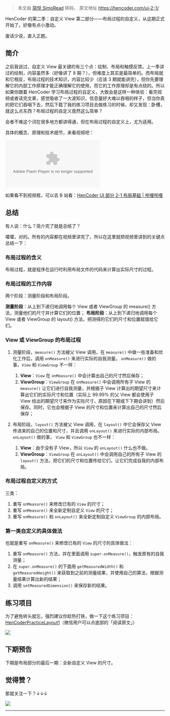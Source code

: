 > 本文由 [简悦 SimpRead](http://ksria.com/simpread/) 转码， 原文地址 https://hencoder.com/ui-2-1/

HenCoder 的第二季：自定义 View 第二部分——布局过程的自定义，从这期正式开始了。好像有点小激动。

废话少说，直入正题。

## 简介

之前我说过，自定义 View 最关键的有三个点：绘制、布局和触摸反馈。上一季讲过的绘制，内容虽然多（好像讲了 8 期？），但难度上其实是最简单的。而布局就和它相反，布局过程的技术知识，内容比较少（应该 3 期就能讲完），但你先要理解它的内部工作原理才能正确理解它的使用，而它的工作原理却是有点绕的。所以如果你跟着 HenCoder 学习布局过程的自定义，大致会是这样一种体验：看完视频或者读完文章，感觉吸收了一大波知识，信息量好大难以吞咽的样子，但当你真的把它们吞咽下去，然后下载了我的练习项目去做练习的时候，却又发现：卧槽，就这么点东西？布局过程的自定义竟然这么简单？

会者不难这个词在很多地方都讲得通，但在布局过程的自定义上，尤为适用。

具体的概念、原理和技术细节，来看视频吧：

<embed quality="high" allowfullscreen="true" type="application/x-shockwave-flash" src="//static.hdslb.com/miniloader.swf" flashvars="aid=16064661&amp;page=1" pluginspage="//www.adobe.com/shockwave/download/download.cgi?P1_Prod_Version=ShockwaveFlash" id="fitvid781560">

如果看不到视频框，可以去 B 站看：[HenCoder UI 部分 2-1 布局基础 | 哔哩哔哩](https://www.bilibili.com/video/av16064661/)

## 总结

有人说：什么？简介完了就是总结了？

嚯嚯，对的。所有的内容都在视频里讲完了，所以在这里就把视频里讲到的关键点总结一下：

### 布局过程的含义

布局过程，就是程序在运行时利用布局文件的代码来计算出实际尺寸的过程。

### 布局过程的工作内容

两个阶段：测量阶段和布局阶段。

**测量阶段**：从上到下递归地调用每个 View 或者 ViewGroup 的 measure() 方法，测量他们的尺寸并计算它们的位置； **布局阶段**：从上到下递归地调用每个 View 或者 ViewGroup 的 layout() 方法，把测得的它们的尺寸和位置赋值给它们。

### View 或 ViewGroup 的布局过程

1.  测量阶段，`measure()` 方法被父 View 调用，在 `measure()` 中做一些准备和优化工作后，调用 `onMeasure()` 来进行实际的自我测量。 `onMeasure()` 做的事，`View` 和 `ViewGroup` 不一样：

    1.  **View**：`View` 在 `onMeasure()` 中会计算出自己的尺寸然后保存；
    2.  **ViewGroup**：`ViewGroup` 在 `onMeasure()` 中会调用所有子 View 的 `measure()` 让它们进行自我测量，并根据子 View 计算出的期望尺寸来计算出它们的实际尺寸和位置（实际上 99.99% 的父 View 都会使用子 View 给出的期望尺寸来作为实际尺寸，原因在下期或下下期会讲到）然后保存。同时，它也会根据子 View 的尺寸和位置来计算出自己的尺寸然后保存；
2.  布局阶段，`layout()` 方法被父 View 调用，在 `layout()` 中它会保存父 View 传进来的自己的位置和尺寸，并且调用 `onLayout()` 来进行实际的内部布局。`onLayout()` 做的事， `View` 和 `ViewGroup` 也不一样：

    1.  **View**：由于没有子 View，所以 `View` 的 `onLayout()` 什么也不做。
    2.  **ViewGroup**：`ViewGroup` 在 `onLayout()` 中会调用自己的所有子 View 的 `layout()` 方法，把它们的尺寸和位置传给它们，让它们完成自我的内部布局。

### 布局过程自定义的方式

三类：

1.  重写 `onMeasure()` 来修改已有的 `View` 的尺寸；
2.  重写 `onMeasure()` 来全新定制自定义 `View` 的尺寸；
3.  重写 `onMeasure()` 和 `onLayout()` 来全新定制自定义 `ViewGroup` 的内部布局。

### 第一类自定义的具体做法

也就是重写 `onMeasure()` 来修改已有的 `View` 的尺寸的具体做法：

1.  重写 `onMeasure()` 方法，并在里面调用 `super.onMeasure()`，触发原有的自我测量；
2.  在 `super.onMeasure()` 的下面用 `getMeasuredWidth()` 和 `getMeasuredHeight()` 来获取到之前的测量结果，并使用自己的算法，根据测量结果计算出新的结果；
3.  调用 `setMeasuredDimension()` 来保存新的结果。

## 练习项目

为了避免转头就忘，强烈建议你趁热打铁，做一下这个练习项目：[HenCoderPracticeLayout1](https://github.com/hencoder/PracticeLayout1)（微信用户可以点底部的「阅读原文」）

![](https://ws1.sinaimg.cn/large/006tNc79ly1fl72o54lkvg30dc0oyqv9.gif)

## 下期预告

下期是布局部分的最后一期：全新自定义 View 的尺寸。

## 觉得赞？

那就关注一下？↓↓↓

![](https://ws4.sinaimg.cn/large/006tNc79ly1fl6z2sve5kj30p00bx40b.jpg)

* * *